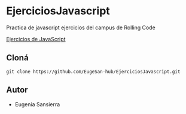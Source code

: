  # EjerciciosJavascript

Practica de javascript ejercicios del campus de Rolling Code

[Ejercicios de JavaScript](https://docs.google.com/document/d/1uK1b6C5CoplLNj2N7rkqzMs4-NrY9oeIUAfhpeDqfK8/edit)

## Cloná

`git clone https://github.com/EugeSan-hub/EjerciciosJavascript.git`

## Autor
- Eugenia Sansierra
